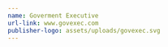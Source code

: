 ```yaml
---
name: Goverment Executive
url-link: www.govexec.com
publisher-logo: assets/uploads/govexec.svg
---
```

